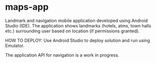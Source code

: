 # maps-app

Landmark and navigation mobile application developed using Android Studio (IDE). 
The application shows landmarks (hotels, atms, town halls etc.) surrounding user based on location (if permissions granted).

HOW TO DEPLOY: Use Android Studio to deploy solution and run using Emulator.

The application API for navigation is a work in progress.

